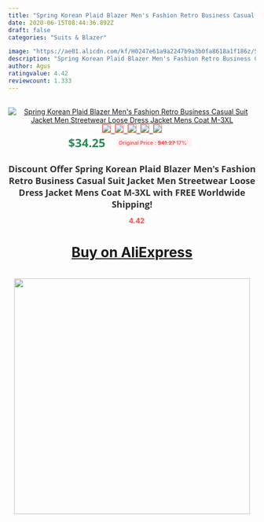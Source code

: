 ```yaml
---
title: "Spring Korean Plaid Blazer Men's Fashion Retro Business Casual Suit Jacket Men Streetwear Loose Dress Jacket Mens Coat M-3XL"
date: 2020-06-15T08:44:36.892Z
draft: false
categories: "Suits & Blazer"

image: "https://ae01.alicdn.com/kf/H0247e61a9a2247b9a3b0fa8618a1f186z/Spring-Korean-Plaid-Blazer-Men-s-Fashion-Retro-Business-Casual-Suit-Jacket-Men-Streetwear-Loose-Dress.jpg"
description: "Spring Korean Plaid Blazer Men's Fashion Retro Business Casual Suit Jacket Men Streetwear Loose Dress Jacket Mens Coat M-3XL"
author: Agus
ratingvalue: 4.42
reviewcount: 1.333
---
```

<br>
<div style="text-align: center;">
<a href="https://s.click.aliexpress.com/e/_AniByh" target="_blank" rel="nofollow noopener noreferrer"><img alt="Spring Korean Plaid Blazer Men's Fashion Retro Business Casual Suit Jacket Men Streetwear Loose Dress Jacket Mens Coat M-3XL" class="magnifier-image" src="https://ae01.alicdn.com/kf/H0247e61a9a2247b9a3b0fa8618a1f186z/Spring-Korean-Plaid-Blazer-Men-s-Fashion-Retro-Business-Casual-Suit-Jacket-Men-Streetwear-Loose-Dress.jpg_640x640.jpg">
<br>
<img style="border:1px solid salmon" src="https://ae01.alicdn.com/kf/H0247e61a9a2247b9a3b0fa8618a1f186z/Spring-Korean-Plaid-Blazer-Men-s-Fashion-Retro-Business-Casual-Suit-Jacket-Men-Streetwear-Loose-Dress.jpg_120x120.jpg">&nbsp;&nbsp;<img style="border:1px solid salmon" src="https://ae01.alicdn.com/kf/Hfc1b492d556b43aa826c3c46564f55886/Spring-Korean-Plaid-Blazer-Men-s-Fashion-Retro-Business-Casual-Suit-Jacket-Men-Streetwear-Loose-Dress.jpg_120x120.jpg">&nbsp;&nbsp;<img style="border:1px solid salmon" src="https://ae01.alicdn.com/kf/Hdfacff999a554b26a96b39e18921fcdf1/Spring-Korean-Plaid-Blazer-Men-s-Fashion-Retro-Business-Casual-Suit-Jacket-Men-Streetwear-Loose-Dress.jpg_120x120.jpg">&nbsp;&nbsp;<img style="border:1px solid salmon" src="https://ae01.alicdn.com/kf/Hd185826cc1ee487f91f8433947755f60n/Spring-Korean-Plaid-Blazer-Men-s-Fashion-Retro-Business-Casual-Suit-Jacket-Men-Streetwear-Loose-Dress.jpg_120x120.jpg">&nbsp;&nbsp;<img style="border:1px solid salmon" src="https://ae01.alicdn.com/kf/H8b7c71695d5346c2bbfb50065cd9d6b4I/Spring-Korean-Plaid-Blazer-Men-s-Fashion-Retro-Business-Casual-Suit-Jacket-Men-Streetwear-Loose-Dress.jpg_120x120.jpg"></a></div><br0>
<div style="text-align: center;"><span style="background-color: white; border: 0px; box-sizing: border-box; color: seagreen; display: inline-block; font-family: &quot;open sans&quot; , &quot;arial&quot; , &quot;helvetica&quot; , sans-serif , &quot;heiti&quot;; font-size: 24px; font-stretch: inherit; font-weight: 700; line-height: inherit; margin: 0px 10px 0px 0px; padding: 0px; vertical-align: middle;">$34.25 </span>
<span style="background: rgb(255 , 241 , 241); border-radius: 3px; border: 0px; box-sizing: border-box; color: #ff4747; display: inline-block; font-family: inherit; font-size: 12px; font-stretch: inherit; font-style: inherit; font-variant: inherit; font-weight: 600; line-height: inherit; margin: 0px; padding: 2px 5px; transform: scale(0.9); vertical-align: middle;">Original Price : <b style="text-decoration: line-through;">$41.27 </b> 17%&nbsp;&nbsp;</span></div>
<h1 style="color: #333333; display: inline-block; font-family: &quot;open sans&quot; , &quot;arial&quot; , &quot;helvetica&quot; , sans-serif , &quot;heiti&quot;; font-size: 18px; font-stretch: inherit; font-weight: 700; text-align: center;">Discount Offer Spring Korean Plaid Blazer Men's Fashion Retro Business Casual Suit Jacket Men Streetwear Loose Dress Jacket Mens Coat M-3XL with FREE Worldwide Shipping!</h1>
<div style="color: #ff4747; text-align: center;">
<img src="https://4.bp.blogspot.com/-M0ZcTcb-5uY/XleCXlxnR4I/AAAAAAAAAEc/OrjgMkXV1oMQFaCRZj5HQwOCBcu3w1FegCPcBGAYYCw/s1600/star.png" style="height: 15px;">&nbsp;<b>4.42</b></div>
<div class="button_cont" align="center"><a class="buynow_a" href="https://s.click.aliexpress.com/e/_AniByh" target="_blank" rel="nofollow noopener noreferrer"><H1>Buy on AliExpress</H1></a></div><br>
<div class="separator" style="clear: both; text-align: center;">
<img src="https://lh3.googleusercontent.com/-pTy5HemUv9M/XlePHvY0dAI/AAAAAAAAAE4/0nX5iRUoIWY8eMW9Dpxeirr157OZliDIgCLcBGAsYHQ/s1600/badge.gif" width="480">
</div>
